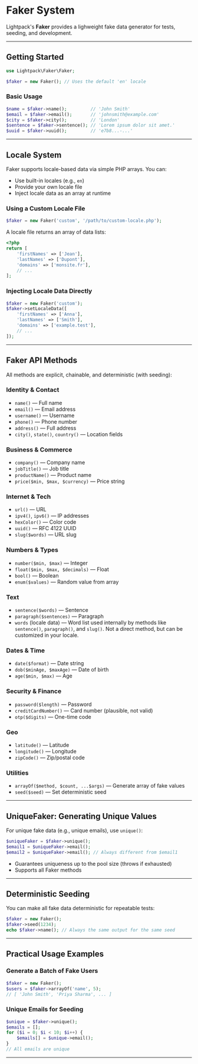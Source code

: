 # Faker System

Lightpack's **Faker** provides a lighweight fake data generator for tests, seeding, and development.

---

## Getting Started

```php
use Lightpack\Faker\Faker;

$faker = new Faker(); // Uses the default 'en' locale
```

### Basic Usage

```php
$name = $faker->name();         // 'John Smith'
$email = $faker->email();       // 'johnsmith@example.com'
$city = $faker->city();         // 'London'
$sentence = $faker->sentence(); // 'Lorem ipsum dolor sit amet.'
$uuid = $faker->uuid();         // 'e7b8...-...'
```

---

## Locale System

Faker supports locale-based data via simple PHP arrays. You can:
- Use built-in locales (e.g., `en`)
- Provide your own locale file
- Inject locale data as an array at runtime

### Using a Custom Locale File

```php
$faker = new Faker('custom', '/path/to/custom-locale.php');
```

A locale file returns an array of data lists:
```php
<?php
return [
    'firstNames' => ['Jean'],
    'lastNames' => ['Dupont'],
    'domains' => ['monsite.fr'],
    // ...
];
```

### Injecting Locale Data Directly

```php
$faker = new Faker('custom');
$faker->setLocaleData([
    'firstNames' => ['Anna'],
    'lastNames' => ['Smith'],
    'domains' => ['example.test'],
    // ...
]);
```

---

## Faker API Methods

All methods are explicit, chainable, and deterministic (with seeding):

### Identity & Contact
- `name()` — Full name
- `email()` — Email address
- `username()` — Username
- `phone()` — Phone number
- `address()` — Full address
- `city()`, `state()`, `country()` — Location fields

### Business & Commerce
- `company()` — Company name
- `jobTitle()` — Job title
- `productName()` — Product name
- `price($min, $max, $currency)` — Price string

### Internet & Tech
- `url()` — URL
- `ipv4()`, `ipv6()` — IP addresses
- `hexColor()` — Color code
- `uuid()` — RFC 4122 UUID
- `slug($words)` — URL slug

### Numbers & Types
- `number($min, $max)` — Integer
- `float($min, $max, $decimals)` — Float
- `bool()` — Boolean
- `enum($values)` — Random value from array

### Text
- `sentence($words)` — Sentence
- `paragraph($sentences)` — Paragraph
- `words` (locale data) — Word list used internally by methods like `sentence()`, `paragraph()`, and `slug()`. Not a direct method, but can be customized in your locale.

### Dates & Time
- `date($format)` — Date string
- `dob($minAge, $maxAge)` — Date of birth
- `age($min, $max)` — Age

### Security & Finance
- `password($length)` — Password
- `creditCardNumber()` — Card number (plausible, not valid)
- `otp($digits)` — One-time code

### Geo
- `latitude()` — Latitude
- `longitude()` — Longitude
- `zipCode()` — Zip/postal code

### Utilities
- `arrayOf($method, $count, ...$args)` — Generate array of fake values
- `seed($seed)` — Set deterministic seed

---

## UniqueFaker: Generating Unique Values

For unique fake data (e.g., unique emails), use `unique()`:

```php
$uniqueFaker = $faker->unique();
$email1 = $uniqueFaker->email();
$email2 = $uniqueFaker->email(); // Always different from $email1
```
- Guarantees uniqueness up to the pool size (throws if exhausted)
- Supports all Faker methods

---

## Deterministic Seeding

You can make all fake data deterministic for repeatable tests:

```php
$faker = new Faker();
$faker->seed(1234);
echo $faker->name(); // Always the same output for the same seed
```

---

## Practical Usage Examples

### Generate a Batch of Fake Users
```php
$faker = new Faker();
$users = $faker->arrayOf('name', 5);
// [ 'John Smith', 'Priya Sharma', ... ]
```

### Unique Emails for Seeding
```php
$unique = $faker->unique();
$emails = [];
for ($i = 0; $i < 10; $i++) {
    $emails[] = $unique->email();
}
// All emails are unique
```

---